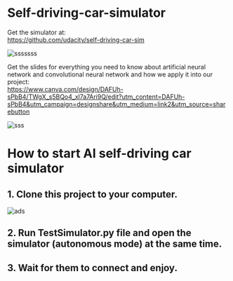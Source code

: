 # Self-driving-car-simulator

Get the simulator at:\
https://github.com/udacity/self-driving-car-sim

![sssssss](https://user-images.githubusercontent.com/116493016/207763488-bab6864d-7299-429b-9e35-94ac932e01c5.jpg)

Get the slides for everything you need to know about artificial neural network and convolutional neural network and how we apply it into our project:\
https://www.canva.com/design/DAFUh-sPbB4/TWgX_s5BQo4_xl7a7Ari9Q/edit?utm_content=DAFUh-sPbB4&utm_campaign=designshare&utm_medium=link2&utm_source=sharebutton

![sss](https://user-images.githubusercontent.com/116493016/207763122-ae3c4c2e-a3b4-44fa-987a-a7d1c62f9221.jpg)


# How to start AI self-driving car simulator
## 1. Clone this project to your computer.

![ads](https://user-images.githubusercontent.com/116493016/207763928-ecd1eee7-f731-4395-917c-3c96649eca3c.jpg)


## 2. Run TestSimulator.py file and open the simulator (autonomous mode) at the same time.


## 3. Wait for them to connect and enjoy.
